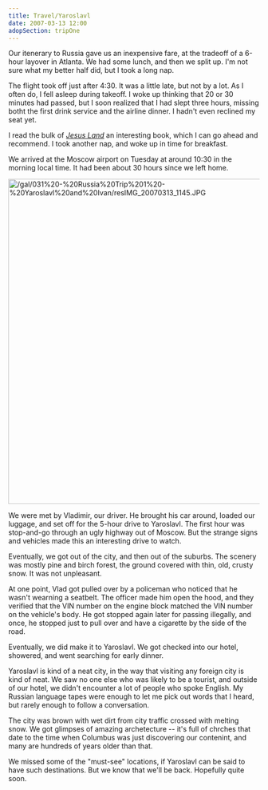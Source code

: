 ```yaml
---
title: Travel/Yaroslavl
date: 2007-03-13 12:00
adopSection: tripOne
---
```

Our itenerary to Russia gave us an inexpensive fare, at the tradeoff of a 6-hour layover in Atlanta.  We had some lunch, and then we split up.  I'm  not sure what my better half did, but I took a long nap.

The flight took off just after 4:30.  It was a little late, but not by a lot.  As I often do, I fell asleep during takeoff.  I woke up thinking that 20 or 30 minutes had passed, but I soon realized that I had slept three hours, missing botht the first drink service and the airline dinner.  I hadn't even reclined my seat yet.

I read the bulk of <a href="http://www.amazon.com/Jesus-Land-Memoir-Julia-Scheeres/dp/1582433542/ref=pd_bbs_sr_1/103-1188859-8983013?ie=UTF8&s=books&qid=1174445606&sr=8-1" target="_blank"><i>Jesus Land</i></a> an interesting book, which I can go ahead and recommend.  I took another nap, and woke up in time for breakfast.

We arrived at the Moscow airport on Tuesday at around 10:30 in the morning local time.  It had been about 30 hours since we left home.

<a class="lightview centered" href="/gal/031%20-%20Russia%20Trip%201%20-%20Yaroslavl%20and%20Ivan/resIMG_20070313_1145.JPG" data-lightview-caption="" data-lightview-group="group1"><img src="/gal/031%20-%20Russia%20Trip%201%20-%20Yaroslavl%20and%20Ivan/resIMG_20070313_1145.JPG" alt="/gal/031%20-%20Russia%20Trip%201%20-%20Yaroslavl%20and%20Ivan/resIMG_20070313_1145.JPG" width="650px"><br><span class="caption"></span></a>

We were met by Vladimir, our driver.  He brought his car around, loaded our luggage, and set off for the 5-hour drive to Yaroslavl.  The first hour was stop-and-go through an ugly highway out of Moscow.  But the strange signs and vehicles made this an interesting drive to watch.

Eventually, we got out of the city, and then out of the suburbs.  The scenery was mostly pine and birch forest, the ground covered with thin, old, crusty snow.  It was not unpleasant.

At one point, Vlad got pulled over by a policeman who noticed that he wasn't wearning a seatbelt.  The officer made him open the hood, and they verified that the VIN number on the engine block matched the VIN number on the vehicle's body.  He got stopped again later for passing illegally, and once, he stopped just to pull over and have a cigarette by the side of the road.

Eventually, we did make it to Yaroslavl.  We got checked into our hotel, showered, and went searching for early dinner.

Yaroslavl is kind of a neat city, in the way that visiting any foreign city is kind of neat.  We saw no one else who was likely to be a tourist, and outside of our hotel, we didn't encounter a lot of people who spoke English.  My Russian language tapes were enough to let me pick out words that I heard, but rarely enough to follow a conversation.


The city was brown with wet dirt from city traffic crossed with melting snow.  We got glimpses of amazing archetecture -- it's full of chrches that date to the time when Columbus was just discovering our contenint, and many are hundreds of years older than that.

We missed some of the "must-see" locations, if Yaroslavl can be said to have such destinations.  But we know that we'll be back.  Hopefully quite soon.
